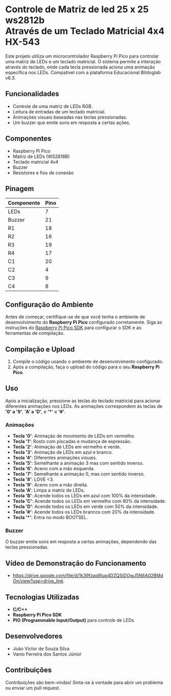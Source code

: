 # Controle de Matriz de led 25 x 25 ws2812b <br/>Através de um Teclado Matricial 4x4 HX-543

Este projeto utiliza um microcontrolador Raspberry Pi Pico para controlar uma matriz de LEDs e um teclado matricial. O sistema permite a interação através do teclado, onde cada tecla pressionada aciona uma animação específica nos LEDs. Compatível com a plataforma Educacional Bitdoglab v6.3.

## Funcionalidades

- Controle de uma matriz de LEDs RGB.
- Leitura de entradas de um teclado matricial.
- Animações visuais baseadas nas teclas pressionadas.
- Um buzzer que emite sons em resposta a certas ações.

## Componentes

- Raspberry Pi Pico
- Matriz de LEDs (WS2818B)
- Teclado matricial 4x4
- Buzzer
- Resistores e fios de conexão

## Pinagem

| Componente | Pino |
|------------|------|
| LEDs       | 7    |
| Buzzer     | 21   |
| R1         | 18   |
| R2         | 16   |
| R3         | 19   |
| R4         | 17   |
| C1         | 20   |
| C2         | 4    |
| C3         | 9    |
| C4         | 8    |


## Configuração do Ambiente

Antes de começar, certifique-se de que você tenha o ambiente de desenvolvimento do **Raspberry Pi Pico** configurado corretamente. Siga as instruções do [Raspberry Pi Pico SDK](https://www.raspberrypi.org/documentation/rp2040/getting-started/) para configurar o SDK e as ferramentas de compilação.

## Compilação e Upload

1. Compile o código usando o ambiente de desenvolvimento configurado.
2. Após a compilação, faça o upload do código para o seu **Raspberry Pi Pico**.

## Uso

Após a inicialização, pressione as teclas do teclado matricial para acionar diferentes animações nos LEDs. As animações correspondem às teclas de **'0' a '9'**, **'A' a 'D'**, e **'*'** e **'#'**.

### Animações

- **Tecla '0'**: Animação de movimento de LEDs em vermelho.
- **Tecla '1'**: Rosto com piscadas e mudança de expressão.
- **Tecla '2'**: Animação de LEDs em vermelho e verde.
- **Tecla '3'**: Animação de LEDs em azul e branco.
- **Tecla '4'**: Diferentes animações visuais.
- **Tecla '5'**: Semelhante a animação 3 mas com sentido inverso.
- **Tecla '6'**: Aceno com a mão esquerda.
- **Tecla '7'**: Semelhante a animação 0, mas com sentido inverso.
- **Tecla '8'**: LOVE <3.
- **Tecla '9'**: Aceno com a mão direita.
- **Tecla 'A'**: Limpa a matriz de LEDs.
- **Tecla 'B'**: Acende todos os LEDs em azul com 100% da intensidade.
- **Tecla 'C'**: Acende todos os LEDs em vermelho com 80% da intensidade.
- **Tecla 'D'**: Acende todos os LEDs em verde com 50% da intensidade.
- **Tecla '#'**: Acende todos os LEDs brancos com 20% da intensidade.
- **Tecla '*'**: Entra no modo BOOTSEL.

### Buzzer

O buzzer emite sons em resposta a certas animações, dependendo das teclas pressionadas.

## Vídeo de Demonstração do Funcionamento
- https://drive.google.com/file/d/1k39fzaq9lup4DZQSjDOwJ5N6A02BMdOn/view?usp=drive_link

## Tecnologias Utilizadas

- **C/C++**
- **Raspberry Pi Pico SDK**
- **PIO (Programmable Input/Output)** para controle de LEDs

## Desenvolvedores
- João Victor de Souza Silva
- Vanio Ferreira dos Santos Júnior
## Contribuições

Contribuições são bem-vindas! Sinta-se à vontade para abrir um problema ou enviar um pull request.

